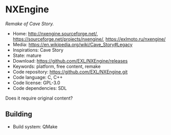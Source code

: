 # NXEngine

_Remake of Cave Story._

- Home: http://nxengine.sourceforge.net/, https://sourceforge.net/projects/nxengine/, https://exlmoto.ru/nxengine/
- Media: https://en.wikipedia.org/wiki/Cave_Story#Legacy
- Inspirations: Cave Story
- State: mature
- Download: https://github.com/EXL/NXEngine/releases
- Keywords: platform, free content, remake
- Code repository: https://github.com/EXL/NXEngine.git
- Code language: C, C++
- Code license: GPL-3.0
- Code dependencies: SDL

Does it require original content?

## Building

- Build system: QMake
